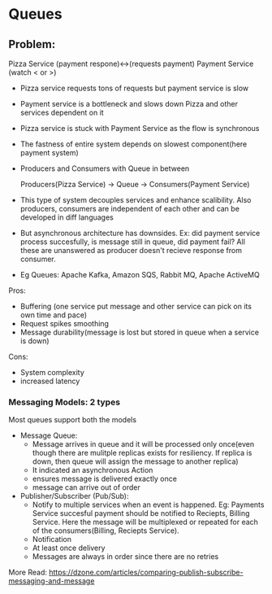 # Queues
## Problem:

Pizza Service (payment respone)<->(requests payment) Payment Service (watch < or >)
- Pizza service requests tons of requests but payment service is slow
- Payment service is a bottleneck and slows down Pizza and other services dependent on it
- Pizza service is stuck with Payment Service as the flow is synchronous
- The fastness of entire system depends on slowest component(here payment system)
- Producers and Consumers with Queue in between
   
   Producers(Pizza Service) -> Queue -> Consumers(Payment Service)

- This type of system decouples services and enhance scalibility. Also producers, consumers are independent of each other and can be developed in diff languages
- But asynchronous architecture has downsides. Ex: did payment service process succesfully, is message still in queue, did payment fail? All these are unanswered as producer doesn't recieve response from consumer.

- Eg Queues: Apache Kafka, Amazon SQS, Rabbit MQ, Apache ActiveMQ

Pros: 
- Buffering (one service put message and other service can pick on its own time and pace)
- Request spikes smoothing
- Message durability(message is lost but stored in queue when a service is down)

Cons:
- System complexity
- increased latency

### Messaging Models: 2 types

Most queues support both the models
- Message Queue: 
  - Message arrives in queue and it will be processed only once(even though there are mulitple replicas exists for resiliency. If replica is down, then queue will assign the message to another replica)
  - It indicated an asynchronous Action
  - ensures message is delivered exactly once
  - message can arrive out of order
- Publisher/Subscriber (Pub/Sub): 
    - Notify to multiple services when an event is happened. Eg: Payments Service succesful payment should be notified to Reciepts, Billing Service. Here the message will be multiplexed or repeated for each of the consumers(Billing, Reciepts Service).
    - Notification
    - At least once delivery
    - Messages are always in order since there are no retries

More Read: https://dzone.com/articles/comparing-publish-subscribe-messaging-and-message
